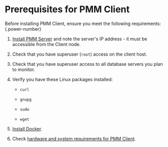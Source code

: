 # Prerequisites for PMM Client

Before installing PMM Client, ensure you meet the following requirements:
{.power-number}

1. [Install PMM Server](../install-pmm-server/index.md) and note the server's IP address - it must be accessible from the Client node.
2. Check that you have superuser (`root`) access on the client host.
3. Check that you have superuser access to all database servers you plan to monitor.
4. Verify you have these Linux packages installed:
    * `curl`

    * `gnupg`

    * `sudo`

    * `wget`

5. [Install Docker](https://docs.docker.com/get-started/get-docker/).
6. Check [hardware and system requirements for PMM Client](../plan-pmm-installation/hardware_and_system.md).